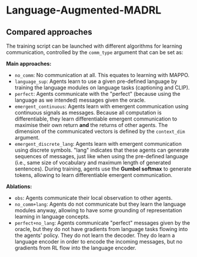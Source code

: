 # Language-Augmented-MADRL

## Compared approaches

The training script can be launched with different algorithms for learning communication, controlled by the `comm_type` argument that can be set as:

**Main approaches:**
* `no_comm`: No communication at all. This equates to learning with MAPPO. 
* `language_sup`: Agents learn to use a given pre-defined language by training the language modules on language tasks (captioning and CLIP).
* `perfect`: Agents communicate with the "perfect" (because using the language as we intended) messages given the oracle.
* `emergent_continuous`: Agents learn with emergent communication using continuous signals as messages. Because all computation is differentiable, they learn differentiable emergent communication to maximise their own return **and** the returns of other agents. The dimension of the communicated vectors is defined by the `context_dim` argument.
* `emergent_discrete_lang`: Agents learn with emergent communication using discrete symbols. "lang" indicates that these agents can generate sequences of messages, just like when using the pre-defined language (i.e., same size of vocabulary and maximum length of generated sentences). During training, agents use the **Gumbel softmax** to generate tokens, allowing to learn differentiable emergent communication.

**Ablations:**
* `obs`: Agents communicate their local observation to other agents.
* `no_comm+lang`: Agents do not communicate but they learn the language modules anyway, allowing to have some grounding of representation learning in language concepts.
* `perfect+no_lang`: Agents communicate "perfect" messages given by the oracle, but they do not have gradients from language tasks flowing into the agents' policy. They do not learn the decoder. They do learn a language encoder in order to encode the incoming messages, but no gradients from RL flow into the language encoder. 

